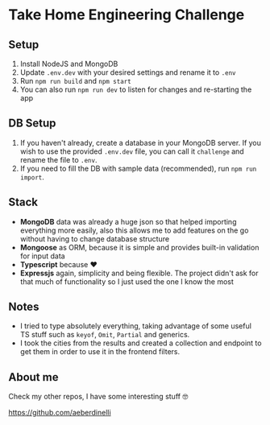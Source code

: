 # Take Home Engineering Challenge
## Setup
1. Install NodeJS and MongoDB
2. Update `.env.dev` with your desired settings and rename it to `.env`
3. Run `npm run build` and `npm start`
4. You can also run `npm run dev` to listen for changes and re-starting the app

## DB Setup
1. If you haven't already, create a database in your MongoDB server. If you wish to use the provided `.env.dev` file, you can call it `challenge` and rename the file to `.env`.
2. If you need to fill the DB with sample data (recommended), run `npm run import`.

## Stack
- **MongoDB** data was already a huge json so that helped importing everything more easily, also this allows me to add features on the go without having to change database structure
- **Mongoose** as ORM, because it is simple and provides built-in validation for input data
- **Typescript** because ❤️
- **Expressjs** again, simplicity and being flexible. The project didn't ask for that much of functionality so I just used the one I know the most

## Notes
- I tried to type absolutely everything, taking advantage of some useful TS stuff such as `keyof`, `Omit`, `Partial` and generics.
- I took the cities from the results and created a collection and endpoint to get them in order to use it in the frontend filters.

## About me
Check my other repos, I have some interesting stuff 🤓

https://github.com/aeberdinelli
